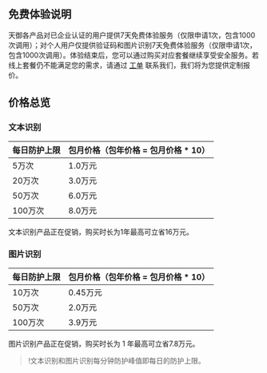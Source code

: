 ## 免费体验说明
天御各产品对已企业认证的用户提供7天免费体验服务（仅限申请1次，包含1000次调用）；对个人用户仅提供验证码和图片识别7天免费体验服务（仅限申请1次，包含1000次调用）。体验结束后，您可以通过购买对应套餐继续享受安全服务。若线上套餐仍不能满足您的需求，请通过 [工单](http://cloud.tencent.com/service/professional.html) 联系我们，我们将为您提供定制报价。

## 价格总览
### 文本识别

| 每日防护上限 | 包月价格（包年价格 = 包月价格 \* 10） | 
|---------|---------|
| 5万次 | 	1.0万元 | 
| 20万次 | 3.0万元 | 
| 50万次 | 6.0万元 | 
| 100万次 | 8.0万元 | 

文本识别产品正在促销，购买时长为1年最高可立省16万元。

### 图片识别

| 每日防护上限 | 包月价格（包年价格 = 包月价格 \* 10） | 
|---------|---------|
| 10万次 | 0.45万元 | 
| 50万次 | 2.0万元 | 
| 100万次 | 3.9万元 | 

图片识别产品正在促销，购买时长为 1 年最高可立省7.8万元。

>!文本识别和图片识别每分钟防护峰值即每日的防护上限。


